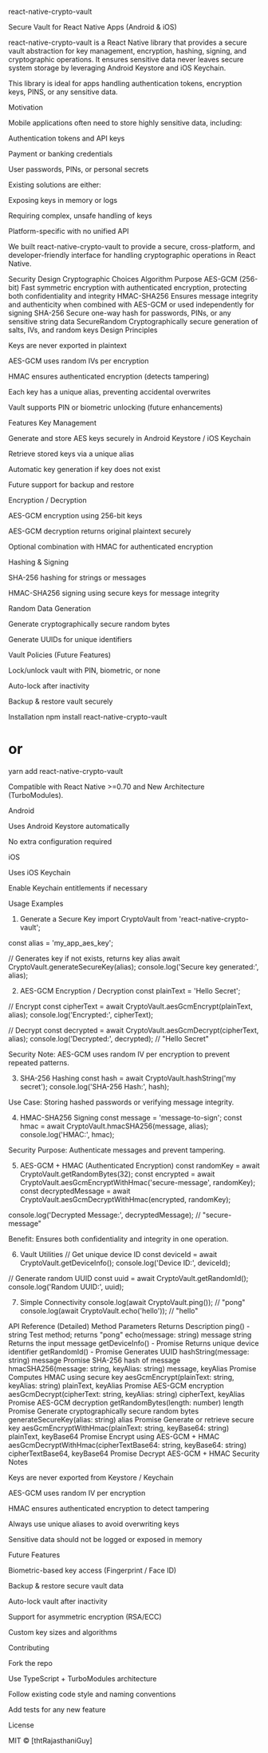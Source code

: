 react-native-crypto-vault

Secure Vault for React Native Apps (Android & iOS)

react-native-crypto-vault is a React Native library that provides a secure vault abstraction for key management, encryption, hashing, signing, and cryptographic operations. It ensures sensitive data never leaves secure system storage by leveraging Android Keystore and iOS Keychain.

This library is ideal for apps handling authentication tokens, encryption keys, PINS, or any sensitive data.

Motivation

Mobile applications often need to store highly sensitive data, including:

Authentication tokens and API keys

Payment or banking credentials

User passwords, PINs, or personal secrets

Existing solutions are either:

Exposing keys in memory or logs

Requiring complex, unsafe handling of keys

Platform-specific with no unified API

We built react-native-crypto-vault to provide a secure, cross-platform, and developer-friendly interface for handling cryptographic operations in React Native.

Security Design
Cryptographic Choices
Algorithm	Purpose
AES-GCM (256-bit)	Fast symmetric encryption with authenticated encryption, protecting both confidentiality and integrity
HMAC-SHA256	Ensures message integrity and authenticity when combined with AES-GCM or used independently for signing
SHA-256	Secure one-way hash for passwords, PINs, or any sensitive string data
SecureRandom	Cryptographically secure generation of salts, IVs, and random keys
Design Principles

Keys are never exported in plaintext

AES-GCM uses random IVs per encryption

HMAC ensures authenticated encryption (detects tampering)

Each key has a unique alias, preventing accidental overwrites

Vault supports PIN or biometric unlocking (future enhancements)

Features
Key Management

Generate and store AES keys securely in Android Keystore / iOS Keychain

Retrieve stored keys via a unique alias

Automatic key generation if key does not exist

Future support for backup and restore

Encryption / Decryption

AES-GCM encryption using 256-bit keys

AES-GCM decryption returns original plaintext securely

Optional combination with HMAC for authenticated encryption

Hashing & Signing

SHA-256 hashing for strings or messages

HMAC-SHA256 signing using secure keys for message integrity

Random Data Generation

Generate cryptographically secure random bytes

Generate UUIDs for unique identifiers

Vault Policies (Future Features)

Lock/unlock vault with PIN, biometric, or none

Auto-lock after inactivity

Backup & restore vault securely

Installation
npm install react-native-crypto-vault
# or
yarn add react-native-crypto-vault


Compatible with React Native >=0.70 and New Architecture (TurboModules).

Android

Uses Android Keystore automatically

No extra configuration required

iOS

Uses iOS Keychain

Enable Keychain entitlements if necessary

Usage Examples
1. Generate a Secure Key
import CryptoVault from 'react-native-crypto-vault';

const alias = 'my_app_aes_key';

// Generates key if not exists, returns key alias
await CryptoVault.generateSecureKey(alias);
console.log('Secure key generated:', alias);

2. AES-GCM Encryption / Decryption
const plainText = 'Hello Secret';

// Encrypt
const cipherText = await CryptoVault.aesGcmEncrypt(plainText, alias);
console.log('Encrypted:', cipherText);

// Decrypt
const decrypted = await CryptoVault.aesGcmDecrypt(cipherText, alias);
console.log('Decrypted:', decrypted); // "Hello Secret"


Security Note: AES-GCM uses random IV per encryption to prevent repeated patterns.

3. SHA-256 Hashing
const hash = await CryptoVault.hashString('my secret');
console.log('SHA-256 Hash:', hash);


Use Case: Storing hashed passwords or verifying message integrity.

4. HMAC-SHA256 Signing
const message = 'message-to-sign';
const hmac = await CryptoVault.hmacSHA256(message, alias);
console.log('HMAC:', hmac);


Security Purpose: Authenticate messages and prevent tampering.

5. AES-GCM + HMAC (Authenticated Encryption)
const randomKey = await CryptoVault.getRandomBytes(32);
const encrypted = await CryptoVault.aesGcmEncryptWithHmac('secure-message', randomKey);
const decryptedMessage = await CryptoVault.aesGcmDecryptWithHmac(encrypted, randomKey);

console.log('Decrypted Message:', decryptedMessage); // "secure-message"


Benefit: Ensures both confidentiality and integrity in one operation.

6. Vault Utilities
// Get unique device ID
const deviceId = await CryptoVault.getDeviceInfo();
console.log('Device ID:', deviceId);

// Generate random UUID
const uuid = await CryptoVault.getRandomId();
console.log('Random UUID:', uuid);

7. Simple Connectivity
console.log(await CryptoVault.ping()); // "pong"
console.log(await CryptoVault.echo('hello')); // "hello"

API Reference (Detailed)
Method	Parameters	Returns	Description
ping()	-	string	Test method; returns "pong"
echo(message: string)	message	string	Returns the input message
getDeviceInfo()	-	Promise<string>	Returns unique device identifier
getRandomId()	-	Promise<string>	Generates UUID
hashString(message: string)	message	Promise<string>	SHA-256 hash of message
hmacSHA256(message: string, keyAlias: string)	message, keyAlias	Promise<string>	Computes HMAC using secure key
aesGcmEncrypt(plainText: string, keyAlias: string)	plainText, keyAlias	Promise<string>	AES-GCM encryption
aesGcmDecrypt(cipherText: string, keyAlias: string)	cipherText, keyAlias	Promise<string>	AES-GCM decryption
getRandomBytes(length: number)	length	Promise<string>	Generate cryptographically secure random bytes
generateSecureKey(alias: string)	alias	Promise<string>	Generate or retrieve secure key
aesGcmEncryptWithHmac(plainText: string, keyBase64: string)	plainText, keyBase64	Promise<string>	Encrypt using AES-GCM + HMAC
aesGcmDecryptWithHmac(cipherTextBase64: string, keyBase64: string)	cipherTextBase64, keyBase64	Promise<string>	Decrypt AES-GCM + HMAC
Security Notes

Keys are never exported from Keystore / Keychain

AES-GCM uses random IV per encryption

HMAC ensures authenticated encryption to detect tampering

Always use unique aliases to avoid overwriting keys

Sensitive data should not be logged or exposed in memory

Future Features

Biometric-based key access (Fingerprint / Face ID)

Backup & restore secure vault data

Auto-lock vault after inactivity

Support for asymmetric encryption (RSA/ECC)

Custom key sizes and algorithms

Contributing

Fork the repo

Use TypeScript + TurboModules architecture

Follow existing code style and naming conventions

Add tests for any new feature

License

MIT © [thtRajasthaniGuy]

